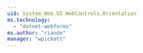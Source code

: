 ```yaml
---
uid: System.Web.UI.WebControls.Orientation
ms.technology: 
  - "dotnet-webforms"
ms.author: "riande"
manager: "wpickett"
---
```

